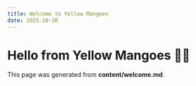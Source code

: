 ```yaml
---
title: Welcome to Yellow Mangoes
date: 2025-10-30
---
```


# Hello from Yellow Mangoes 🍋🥭

This page was generated from **content/welcome.md**.
